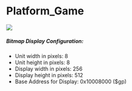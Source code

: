 # Platform_Game


![](images/gameimage.png)

##### Bitmap Display Configuration:

- Unit width in pixels: 8
- Unit height in pixels: 8
- Display width in pixels: 256
- Display height in pixels: 512
- Base Address for Display: 0x10008000 ($gp)
